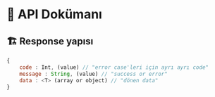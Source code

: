 # 📖 API Dokümanı

## 🏗️ Response yapısı

```javascript
{
    code : Int, (value) // "error case'leri için ayrı ayrı code"
    message : String, (value) // "success or error"
    data : <T> (array or object) // "dönen data"
}
```

